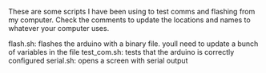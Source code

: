 These are some scripts I have been using to test comms and flashing from my computer. Check the comments to update the locations and names to whatever your computer uses.

flash.sh: flashes the arduino with a binary file. youll need to update a bunch of variables in the file
test_com.sh: tests that the arduino is correctly configured
serial.sh: opens a screen with serial output
